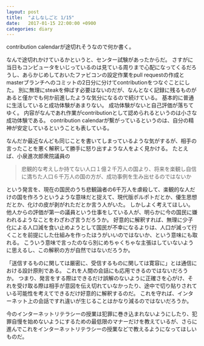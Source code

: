 ```yaml
---
layout: post
title:  "よしなしごと 1/15"
date:   2017-01-15 22:00:00 +0900
categories: diary
---
```


contribution calendarが途切れそうなので何か書く。

なんで途切れかけているかというと、センター試験があったからだ。
さすがに当日もコンピュータをいじっているのは見ている周りまで心配になってくるだろうし、あらかじめしておいたファビコンの設定作業をpull requestの作成とmasterブランチへのコミットの2日分に分けてcontributionをつなぐことにした。
別に無理にsteakを伸ばす必要はないのだが、なんとなく記録に残るものがあると僅かでも何か前進したような気分になるので続けている。
基本的に普通に生活していると成功体験があまりない。
成功体験がないと自己評価が落ちてゆく。
内容がなんであれ作業がcontributionとして認められるというのは小さな成功体験である。
contribution calendarが繋がっているというのは、自分の精神が安定しているということも表している。

なんだか最近なんども同じことを書いてしまっているような気がするが、相手の言ったことを悪く解釈して勝手に怒り出すような人をよく見かける。
たとえば、小泉進次郎衆院議員の

 > 悲観的な考えしか持てない人口１億２千万人の国より、将来を楽観し自信に満ちた人口６千万人の国の方が、成功事例を生み出せるのではないか

という発言を、現在の国民のうち悲観論者の6千万人を虐殺して、楽観的な人だけの国を作ろうというような意味だと捉えて、現代版ポルポトだとか、優生思想だとか、化けの皮が剥がれただとか言う人がいた。
しかしよく考えてほしい。他人からの評価が第一の議員という仕事をしている人が、明らかに今の国民に嫌われるようなことをわざわざ言うだろうか。
好意的に解釈すれば、無理に少子化による人口減を食い止めようとして国民が不幸になるよりは、人口が減って行くことを前提にした仕組みを作ったほうがいいのではないか、という意味にも取れる。
こういう意味で言ったのなら別にめちゃくちゃな主張はしていないように思えるし、この解釈の方が自然ではないだろうか。

「送信するものに関しては厳密に、受信するものに関しては寛容に」とは通信における設計原則である。
これを人間の会話にも応用できるのではないだろうか。
つまり、発言をする際はできるだけ誤解のないように正確さを心がけ、それを受け取る際は相手が意図を伝え切れていなかったり、途中で切り貼りされている可能性を考えてできるだけ好意的に解釈するのだ。
これを守れば、インターネット上の会話ですれ違いが生じることはかなり減るのではないだろうか。

今のインターネットリテラシーの授業は犯罪に巻き込まれないようにしたり、犯罪自慢を始めないようにするための最低限のマナーだけを教えているが、さらに進んでこれをインターネットリテラシーの授業などで教えるようになってほしいものだ。